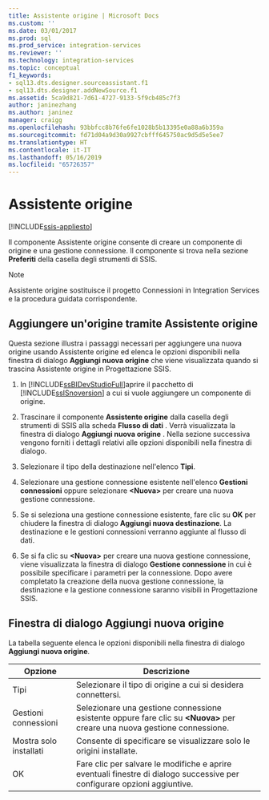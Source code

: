 ```yaml
---
title: Assistente origine | Microsoft Docs
ms.custom: ''
ms.date: 03/01/2017
ms.prod: sql
ms.prod_service: integration-services
ms.reviewer: ''
ms.technology: integration-services
ms.topic: conceptual
f1_keywords:
- sql13.dts.designer.sourceassistant.f1
- sql13.dts.designer.addNewSource.f1
ms.assetid: 5ca9d821-7d61-4727-9133-5f9cb485c7f3
author: janinezhang
ms.author: janinez
manager: craigg
ms.openlocfilehash: 93bbfcc8b76fe6fe1028b5b13395e0a88a6b359a
ms.sourcegitcommit: fd71d04a9d30a9927cbfff645750ac9d5d5e5ee7
ms.translationtype: HT
ms.contentlocale: it-IT
ms.lasthandoff: 05/16/2019
ms.locfileid: "65726357"
---
```

# <a name="source-assistant"></a>Assistente origine

[!INCLUDE[ssis-appliesto](../../includes/ssis-appliesto-ssvrpluslinux-asdb-asdw-xxx.md)]


  Il componente Assistente origine consente di creare un componente di origine e una gestione connessione. Il componente si trova nella sezione **Preferiti** della casella degli strumenti di SSIS.  
  
> [!NOTE]  
>  Assistente origine sostituisce il progetto Connessioni in Integration Services e la procedura guidata corrispondente.  
  
## <a name="add-a-source-with-source-assistant"></a>Aggiungere un'origine tramite Assistente origine
Questa sezione illustra i passaggi necessari per aggiungere una nuova origine usando Assistente origine ed elenca le opzioni disponibili nella finestra di dialogo **Aggiungi nuova origine** che viene visualizzata quando si trascina Assistente origine in Progettazione SSIS.  

1.  In [!INCLUDE[ssBIDevStudioFull](../../includes/ssbidevstudiofull-md.md)]aprire il pacchetto di [!INCLUDE[ssISnoversion](../../includes/ssisnoversion-md.md)] a cui si vuole aggiungere un componente di origine.  
  
2.  Trascinare il componente **Assistente origine** dalla casella degli strumenti di SSIS alla scheda **Flusso di dati** . Verrà visualizzata la finestra di dialogo **Aggiungi nuova origine** . Nella sezione successiva vengono forniti i dettagli relativi alle opzioni disponibili nella finestra di dialogo.  
  
3.  Selezionare il tipo della destinazione nell'elenco **Tipi**.  
  
4.  Selezionare una gestione connessione esistente nell'elenco **Gestioni connessioni** oppure selezionare **\<Nuova>** per creare una nuova gestione connessione.  
  
5.  Se si seleziona una gestione connessione esistente, fare clic su **OK** per chiudere la finestra di dialogo **Aggiungi nuova destinazione**. La destinazione e le gestioni connessioni verranno aggiunte al flusso di dati.  
  
6.  Se si fa clic su **\<Nuova>** per creare una nuova gestione connessione, viene visualizzata la finestra di dialogo **Gestione connessione** in cui è possibile specificare i parametri per la connessione. Dopo avere completato la creazione della nuova gestione connessione, la destinazione e la gestione connessione saranno visibili in Progettazione SSIS.  

## <a name="add-new-source-dialog-box"></a>Finestra di dialogo Aggiungi nuova origine
La tabella seguente elenca le opzioni disponibili nella finestra di dialogo **Aggiungi nuova origine**.  
  
|Opzione|Descrizione|  
|------------|-----------------|  
|Tipi|Selezionare il tipo di origine a cui si desidera connettersi.|  
|Gestioni connessioni|Selezionare una gestione connessione esistente oppure fare clic su **\<Nuova>** per creare una nuova gestione connessione.|  
|Mostra solo installati|Consente di specificare se visualizzare solo le origini installate.|  
|OK|Fare clic per salvare le modifiche e aprire eventuali finestre di dialogo successive per configurare opzioni aggiuntive.| 
  
